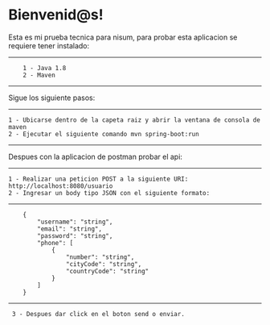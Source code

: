 # Bienvenid@s!
Esta es mi prueba tecnica para nisum, para probar esta aplicacion se requiere tener instalado:
***
        1 - Java 1.8
        2 - Maven
***
Sigue los siguiente pasos:
***
    1 - Ubicarse dentro de la capeta raiz y abrir la ventana de consola de maven
    2 - Ejecutar el siguiente comando mvn spring-boot:run
***
Despues con la aplicacion de postman probar el api:
***
    1 - Realizar una peticion POST a la siguiente URI: http://localhost:8080/usuario
    2 - Ingresar un body tipo JSON con el siguiente formato:
***
        {
            "username": "string",
            "email": "string",
            "password": "string",
            "phone": [
                {
                    "number": "string",
                    "cityCode": "string",
                    "countryCode": "string"
                }
            ]
        }
***
     3 - Despues dar click en el boton send o enviar.
